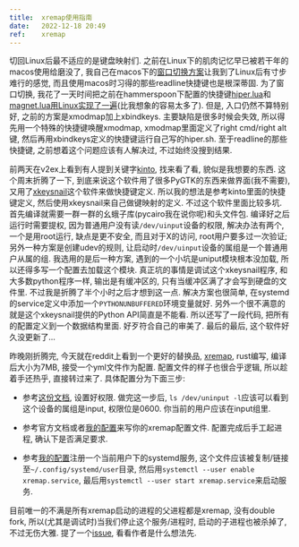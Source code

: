 ```yaml
---
title:  xremap使用指南
date:   2022-12-18 20:49
ref:    xremap
---
```



切回Linux后最不适应的是键盘映射们. 之前在Linux下的肌肉记忆早已被若干年的macos使用给磨没了, 我自己在macos下的[窗口切换方案](/2020/hammerspoon.html)让我到了Linux后有寸步难行的感觉, 而且使用macos时习得的那些readline快捷键也是根深蒂固. 为了窗口切换, 我花了一天时间把之前在hammerspoon下配置的快捷键[hiper.lua](https://github.com/xiaket/etc/blob/master/hammerspoon/hiper.lua)和[magnet.lua](https://github.com/xiaket/etc/blob/master/hammerspoon/magnet.lua)[用Linux实现了一遍](https://github.com/xiaket/etc/blob/master/bin/hiper.sh)(比我想象的容易太多了). 但是, 入口仍然不算特别好, 之前的方案是xmodmap加上xbindkeys. 主要缺陷是很多时候会失效, 所以得先用一个特殊的快捷键唤醒xmodmap, xmodmap里面定义了right cmd/right alt键, 然后再用xbindkeys定义的快捷键运行自己写的hiper.sh. 至于readline的那些快捷键, 之前想着这个问题应该有人解决过, 不过始终没搜到结果.

前两天在v2ex上看到有人提到关键字[kinto](https://github.com/rbreaves/kinto), 找来看了看, 貌似是我想要的东西. 这个周末折腾了一下, 到底来说这个软件用了很多PyGTK的东西来做界面(我不需要), 又用了[xkeysnail](https://github.com/mooz/xkeysnail)这个软件来做快捷键定义. 所以我的想法是参考kinto里面的快捷键定义, 然后使用xkeysnail来自己做键映射的定义. 不过这个软件里面比较多坑. 首先编译就需要一群一群的幺蛾子库(pycairo我在说你呢)和头文件包. 编译好之后运行时需要提权, 因为普通用户没有读`/dev/uinput`设备的权限, 解决办法有两个, 一个是用root运行, 缺点是更不安全, 而且对于X的访问, root用户要多过一次验证; 另外一种方案是创建udev的规则, 让启动时`/dev/uinput`设备的属组是一个普通用户从属的组. 我选用的是后一种方案, 遇到的一个小坑是uniput模块根本没加载, 所以还得多写一个配置去加载这个模块. 真正坑的事情是调试这个xkeysnail程序, 和大多数python程序一样, 输出是有缓冲区的, 只有当缓冲区满了才会写到硬盘的文件里. 不过我是折腾了半个小时之后才想到这一点. 解决方案也很简单, 在systemd的service定义中添加一个`PYTHONUNBUFFERED`环境变量就好. 另外一个很不满意的就是这个xkeysnail提供的Python API简直是不能看. 所以还写了一段代码, 把所有的配置定义到一个数据结构里面. 好歹符合自己的审美了. 最后的最后, 这个软件好久没更新了...

昨晚刚折腾完, 今天就在reddit上看到一个更好的替换品, [xremap](https://github.com/k0kubun/xremap), rust编写, 编译后大小为7MB, 接受一个yml文件作为配置. 配置文件的样子也很合乎逻辑, 所以趁着手还热乎, 直接转过来了. 具体配置分为下面三步:

- 参考[这份文档](https://github.com/k0kubun/xremap#running-xremap-without-sudo), 设置好权限. 做完这一步后, `ls /dev/uninput -l`应该可以看到这个设备的属组是input, 权限位是0600. 你当前的用户应该在input组里.

- 参考官方文档或者[我的配置](https://github.com/xiaket/etc/blob/master/xremap/config.yml)来写你的xremap配置文件. 配置完成后手工起进程, 确认下是否满足要求.

- 参考[我的配置](https://github.com/xiaket/etc/blob/master/xremap/xremap.service)注册一个当前用户下的systemd服务, 这个文件应该被复制/链接至`~/.config/systemd/user`目录, 然后用`systemctl --user enable xremap.service`, 最后用`systemctl --user start xremap.service`来启动服务.

目前唯一的不满是所有xremap启动的进程的父进程都是xremap, 没有double fork, 所以(尤其是调试时)当我们停止这个服务/进程时, 启动的子进程也被杀掉了, 不过无伤大雅. 提了一个[issue](https://github.com/k0kubun/xremap/issues/213), 看看作者是什么想法先.
